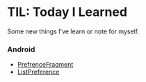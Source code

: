 # TIL: Today I Learned

Some new things I've learn or note for myself.

### Android
- [PrefrenceFragment](Android/PreferenceFragment.md)
- [ListPreference](Android/ListPreference.md)
